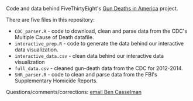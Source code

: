 Code and data behind FiveThirtyEight's [Gun Deaths in America](http://fivethirtyeight.com/gun-deaths/) project.

There are five files in this repository:
- `CDC_parser.R` - code to download, clean and parse data from the CDC's Multiple Cause of Death datafile.
- `interactive_prep.R` - code to generate the data behind our interactive data visualization.
- `interactive_data.csv` - clean data behind our interactive data visualization
- `full_data.csv` - cleaned gun-death data from the CDC for 2012-2014.
- `SHR_parser.R` - code to clean and parse data from the FBI's Supplementary Homicide Reports.

Questions/comments/corrections: [email Ben Casselman](mailto:ben.casselman@fivethirtyeight.com)
